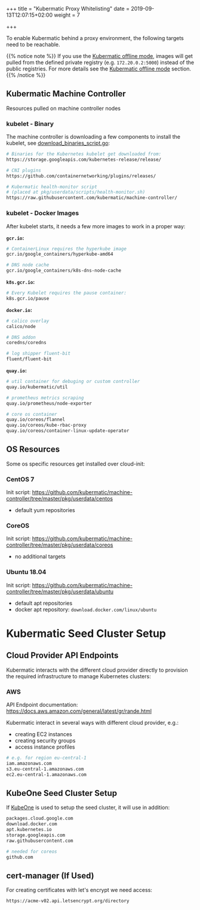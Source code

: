+++
title = "Kubermatic Proxy Whitelisting"
date = 2019-09-13T12:07:15+02:00
weight = 7

+++

To enable Kubermatic behind a proxy environment, the following targets need to be reachable.

{{% notice note %}}
If you use the [Kubermatic offline mode](https://docs.kubermatic.io/advanced/offline_mode/#kubermatic-offline-mode), images will get pulled from the defined private registry (e.g. `172.20.0.2:5000`) instead of the public registries. For more details see the [Kubermatic offline mode](https://docs.kubermatic.io/advanced/offline_mode/#kubermatic-offline-mode) section.
{{% /notice %}}

## Kubermatic Machine Controller

Resources pulled on machine controller nodes

### kubelet - Binary

The machine controller is downloading a few components to install the kubelet, see [download_binaries_script.go](https://github.com/kubermatic/machine-controller/blob/master/pkg/userdata/helper/download_binaries_script.go):

```bash
# Binaries for the Kubernetes kubelet get downloaded from:
https://storage.googleapis.com/kubernetes-release/release/

# CNI plugins
https://github.com/containernetworking/plugins/releases/

# Kubermatic health-monitor script
# (placed at pkg/userdata/scripts/health-monitor.sh)
https://raw.githubusercontent.com/kubermatic/machine-controller/
```

### kubelet - Docker Images

After kubelet starts, it needs a few more images to work in a proper way:

**`gcr.io`:**

```bash
# ContainerLinux requires the hyperkube image
gcr.io/google_containers/hyperkube-amd64

# DNS node cache
gcr.io/google_containers/k8s-dns-node-cache
```

**`k8s.gcr.io`:**

```bash
# Every Kubelet requires the pause container:
k8s.gcr.io/pause
```

**`docker.io`:**

```bash
# calico overlay
calico/node

# DNS addon
coredns/coredns

# log shipper fluent-bit
fluent/fluent-bit
```

**`quay.io`:**

```bash
# util container for debuging or custom controller
quay.io/kubermatic/util

# prometheus metrics scraping
quay.io/prometheus/node-exporter

# core os container
quay.io/coreos/flannel
quay.io/coreos/kube-rbac-proxy
quay.io/coreos/container-linux-update-operator
```

## OS Resources
Some os specific resources get installed over cloud-init:

### CentOS 7
Init script: https://github.com/kubermatic/machine-controller/tree/master/pkg/userdata/centos

- default yum repositories

### CoreOS
Init script: https://github.com/kubermatic/machine-controller/tree/master/pkg/userdata/coreos

- no additional targets

### Ubuntu 18.04
Init script: https://github.com/kubermatic/machine-controller/tree/master/pkg/userdata/ubuntu

- default apt repositories
- docker apt repository: `download.docker.com/linux/ubuntu`

# Kubermatic Seed Cluster Setup

## Cloud Provider API Endpoints
Kubermatic interacts with the different cloud provider directly to provision the required infrastructure to manage Kubernetes clusters:

### AWS
API Endpoint documentation: https://docs.aws.amazon.com/general/latest/gr/rande.html

Kubermatic interact in several ways with different cloud provider, e.g.:
- creating EC2 instances
- creating security groups
- access instance profiles

```bash
# e.g. for region eu-central-1
iam.amazonaws.com
s3.eu-central-1.amazonaws.com
ec2.eu-central-1.amazonaws.com
```

## KubeOne Seed Cluster Setup

If [KubeOne](https://github.com/kubermatic/kubeone) is used to setup the seed cluster, it will use in addition:

```bash
packages.cloud.google.com
download.docker.com
apt.kubernetes.io
storage.googleapis.com
raw.githubusercontent.com

# needed for coreos
github.com
```

## cert-manager (If Used)
For creating certificates with let's encrypt we need access:

```bash
https://acme-v02.api.letsencrypt.org/directory
```
